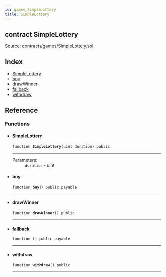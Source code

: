 ```yaml
---
id: games_SimpleLottery
title: SimpleLottery
---
```


<div class="contract-doc"><div class="contract"><h2 class="contract-header"><span class="contract-kind">contract</span> SimpleLottery</h2><div class="source">Source: <a href="https://github.com/FriendlyUser/solidity-smart-contracts//blob/v0.2.0/contracts/games/SimpleLottery.sol" target="_blank">contracts/games/SimpleLottery.sol</a></div></div><div class="index"><h2>Index</h2><ul><li><a href="games_SimpleLottery.html#SimpleLottery">SimpleLottery</a></li><li><a href="games_SimpleLottery.html#buy">buy</a></li><li><a href="games_SimpleLottery.html#drawWinner">drawWinner</a></li><li><a href="games_SimpleLottery.html#">fallback</a></li><li><a href="games_SimpleLottery.html#withdraw">withdraw</a></li></ul></div><div class="reference"><h2>Reference</h2><div class="functions"><h3>Functions</h3><ul><li><div class="item function"><span id="SimpleLottery" class="anchor-marker"></span><h4 class="name">SimpleLottery</h4><div class="body"><code class="signature">function <strong>SimpleLottery</strong><span>(uint duration) </span><span>public </span></code><hr/><dl><dt><span class="label-parameters">Parameters:</span></dt><dd><div><code>duration</code> - uint</div></dd></dl></div></div></li><li><div class="item function"><span id="buy" class="anchor-marker"></span><h4 class="name">buy</h4><div class="body"><code class="signature">function <strong>buy</strong><span>() </span><span>public </span><span>payable </span></code><hr/></div></div></li><li><div class="item function"><span id="drawWinner" class="anchor-marker"></span><h4 class="name">drawWinner</h4><div class="body"><code class="signature">function <strong>drawWinner</strong><span>() </span><span>public </span></code><hr/></div></div></li><li><div class="item function"><span id="fallback" class="anchor-marker"></span><h4 class="name">fallback</h4><div class="body"><code class="signature">function <strong></strong><span>() </span><span>public </span><span>payable </span></code><hr/></div></div></li><li><div class="item function"><span id="withdraw" class="anchor-marker"></span><h4 class="name">withdraw</h4><div class="body"><code class="signature">function <strong>withdraw</strong><span>() </span><span>public </span></code><hr/></div></div></li></ul></div></div></div>
